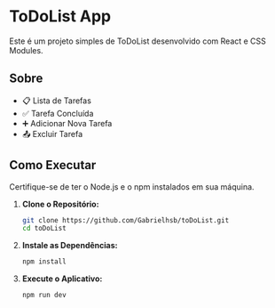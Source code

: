 # ToDoList App

Este é um projeto simples de ToDoList desenvolvido com React e CSS Modules.

## Sobre

- 📋 Lista de Tarefas
- ✅ Tarefa Concluída
- ➕ Adicionar Nova Tarefa
- 📤 Excluir Tarefa

## Como Executar

Certifique-se de ter o Node.js e o npm instalados em sua máquina.

1. **Clone o Repositório:**

   ```bash
   git clone https://github.com/Gabrielhsb/toDoList.git
   cd toDoList
   
2. **Instale as Dependências:**
   ```bash
   npm install

2. **Execute o Aplicativo:**
   ```bash
   npm run dev
